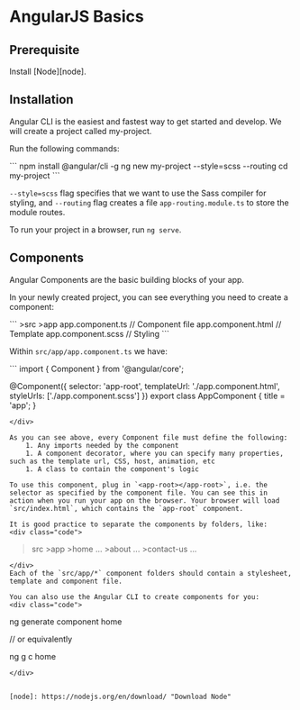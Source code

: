 # AngularJS Basics

## Prerequisite
Install [Node][node].

## Installation
Angular CLI is the easiest and fastest way to get started and develop.
We will create a project called my-project.

Run the following commands:
<div class="code">
```
	npm install @angular/cli -g
	ng new my-project --style=scss --routing
	cd my-project
```
</div>

`--style=scss` flag specifies that we want to use the Sass compiler for styling, and `--routing` flag creates a file `app-routing.module.ts` to store the module routes.

To run your project in a browser, run `ng serve`.

## Components
Angular Components are the basic building blocks of your app.

In your newly created project, you can see everything you need to create a component:
<div class="code">
```
>src
	>app
		app.component.ts 		// Component file
		app.component.html 		// Template
		app.component.scss 		// Styling
```
</div>

Within `src/app/app.component.ts` we have:
<div class="code">
```
import { Component } from '@angular/core';

@Component({
  selector: 'app-root',
  templateUrl: './app.component.html',
  styleUrls: ['./app.component.scss']
})
export class AppComponent {
  title = 'app';
}
```
</div>

As you can see above, every Component file must define the following:
	1. Any imports needed by the component
	1. A component decorator, where you can specify many properties, such as the template url, CSS, host, animation, etc
	1. A class to contain the component's logic

To use this component, plug in `<app-root></app-root>`, i.e. the selector as specified by the component file. You can see this in action when you run your app on the browser. Your browser will load `src/index.html`, which contains the `app-root` component.

It is good practice to separate the components by folders, like:
<div class="code">
```
>src
	>app
		>home
			...
		>about
			...
		>contact-us
			...
```
</div>
Each of the `src/app/*` component folders should contain a stylesheet, template and component file.

You can also use the Angular CLI to create components for you:
<div class="code">
```
ng generate component home

// or equivalently

ng g c home
```
</div>


[node]: https://nodejs.org/en/download/ "Download Node"